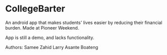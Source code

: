 CollegeBarter
=============

An android app that makes students' lives easier by reducing their financial burden. Made at Pioneer Weekend.

App is still a demo, and lacks functionality. 

Authors: Samee Zahid
         Larry Asante Boateng
